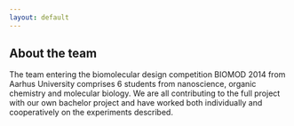 ```yaml
---
layout: default
---
```


## About the team

The team entering the biomolecular design competition BIOMOD 2014 from Aarhus University comprises 6 students from nanoscience, organic chemistry and molecular biology. We are all contributing to the full project with our own bachelor project and have worked both individually and cooperatively on the experiments described.
